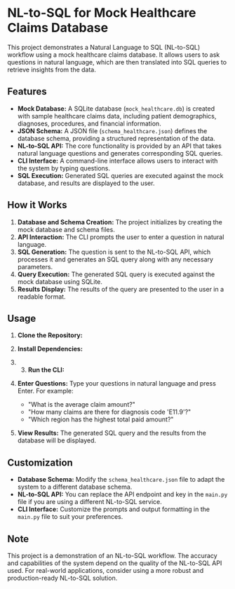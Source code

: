 # NL-to-SQL for Mock Healthcare Claims Database

This project demonstrates a Natural Language to SQL (NL-to-SQL) workflow using a mock healthcare claims database. It allows users to ask questions in natural language, which are then translated into SQL queries to retrieve insights from the data.

## Features

* **Mock Database:** A SQLite database (`mock_healthcare.db`) is created with sample healthcare claims data, including patient demographics, diagnoses, procedures, and financial information.
* **JSON Schema:** A JSON file (`schema_healthcare.json`) defines the database schema, providing a structured representation of the data.
* **NL-to-SQL API:** The core functionality is provided by an API that takes natural language questions and generates corresponding SQL queries.
* **CLI Interface:** A command-line interface allows users to interact with the system by typing questions.
* **SQL Execution:** Generated SQL queries are executed against the mock database, and results are displayed to the user.

## How it Works

1. **Database and Schema Creation:** The project initializes by creating the mock database and schema files.
2. **API Interaction:** The CLI prompts the user to enter a question in natural language.
3. **SQL Generation:** The question is sent to the NL-to-SQL API, which processes it and generates an SQL query along with any necessary parameters.
4. **Query Execution:** The generated SQL query is executed against the mock database using SQLite.
5. **Results Display:** The results of the query are presented to the user in a readable format.

## Usage

1. **Clone the Repository:**

2. **Install Dependencies:**

3. 3. **Run the CLI:**

4. **Enter Questions:**
   Type your questions in natural language and press Enter.
   For example:
   * "What is the average claim amount?"
   * "How many claims are there for diagnosis code 'E11.9'?"
   * "Which region has the highest total paid amount?"
5. **View Results:**
   The generated SQL query and the results from the database will be displayed.

## Customization

* **Database Schema:** Modify the `schema_healthcare.json` file to adapt the system to a different database schema.
* **NL-to-SQL API:** You can replace the API endpoint and key in the `main.py` file if you are using a different NL-to-SQL service.
* **CLI Interface:** Customize the prompts and output formatting in the `main.py` file to suit your preferences.


## Note

This project is a demonstration of an NL-to-SQL workflow. The accuracy and capabilities of the system depend on the quality of the NL-to-SQL API used. For real-world applications, consider using a more robust and production-ready NL-to-SQL solution.
